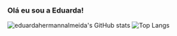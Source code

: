 ### Olá eu sou a Eduarda!



![eduardahermannalmeida's GitHub stats](<img height = "180em" src = "https://github-readme-stats.vercel.app/api?username=eduardahermannalmeida&show_icons=true&theme=radical"/>) 
![Top Langs](<img height = "180em" src = "https://github-readme-stats.vercel.app/api/top-langs/?username=eduardahermannalmeida&theme=radical"/>)



